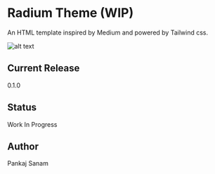 # Radium Theme (WIP)

An HTML template inspired by Medium and powered by Tailwind css.

![alt text][radium]

[radium]: https://slashism.com/wp-content/uploads/2020/04/radium.png "Radium Theme"

## Current Release
0.1.0

## Status
Work In Progress

## Author
Pankaj Sanam
